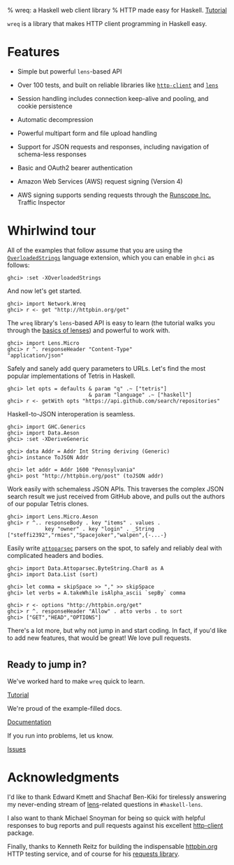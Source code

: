 % wreq: a Haskell web client library
% HTTP made easy for Haskell.
  <a href="tutorial.html" class="btn btn-primary btn-lg" role="button">Tutorial</a>



`wreq` is a library that makes HTTP client programming in Haskell
easy.


# Features

* Simple but powerful `lens`-based API

* Over 100 tests, and built on reliable libraries like [`http-client`](http://hackage.haskell.org/package/http-client/)
  and [`lens`](https://lens.github.io/)

* Session handling includes connection keep-alive and pooling, and
  cookie persistence

* Automatic decompression

* Powerful multipart form and file upload handling

* Support for JSON requests and responses, including navigation of
  schema-less responses

* Basic and OAuth2 bearer authentication

* Amazon Web Services (AWS) request signing (Version 4)

* AWS signing supports sending requests through the
  [Runscope Inc.](https://www.runscope.com) Traffic Inspector

# Whirlwind tour

All of the examples that follow assume that you are using the
[`OverloadedStrings`](https://downloads.haskell.org/~ghc/latest/docs/html/users_guide/type-class-extensions.html#overloaded-strings)
language extension, which you can enable in `ghci` as follows:

~~~~ {.haskell}
ghci> :set -XOverloadedStrings
~~~~

And now let's get started.

~~~~ {.haskell}
ghci> import Network.Wreq
ghci> r <- get "http://httpbin.org/get"
~~~~

The `wreq` library's `lens`-based API is easy to learn (the tutorial
walks you through the
[basics of lenses](tutorial.html#a-quick-lens-backgrounder)) and
powerful to work with.

~~~~ {.haskell}
ghci> import Lens.Micro
ghci> r ^. responseHeader "Content-Type"
"application/json"
~~~~

Safely and sanely add query parameters to URLs. Let's find the most
popular implementations of Tetris in Haskell.

~~~~ {.haskell}
ghci> let opts = defaults & param "q" .~ ["tetris"]
                          & param "language" .~ ["haskell"]
ghci> r <- getWith opts "https://api.github.com/search/repositories"
~~~~

Haskell-to-JSON interoperation is seamless.

~~~~ {.haskell}
ghci> import GHC.Generics
ghci> import Data.Aeson
ghci> :set -XDeriveGeneric

ghci> data Addr = Addr Int String deriving (Generic)
ghci> instance ToJSON Addr

ghci> let addr = Addr 1600 "Pennsylvania"
ghci> post "http://httpbin.org/post" (toJSON addr)
~~~~


Work easily with schemaless JSON APIs.  This traverses the complex
JSON search result we just received from GitHub above, and pulls out
the authors of our popular Tetris clones.

~~~~ {.haskell}
ghci> import Lens.Micro.Aeson
ghci> r ^.. responseBody . key "items" . values .
            key "owner" . key "login" . _String
["steffi2392","rmies","Spacejoker","walpen",{-...-}
~~~~

Easily write
[`attoparsec`](http://hackage.haskell.org/package/attoparsec) parsers
on the spot, to safely and reliably deal with complicated headers and
bodies.

~~~~ {.haskell}
ghci> import Data.Attoparsec.ByteString.Char8 as A
ghci> import Data.List (sort)

ghci> let comma = skipSpace >> "," >> skipSpace
ghci> let verbs = A.takeWhile isAlpha_ascii `sepBy` comma

ghci> r <- options "http://httpbin.org/get"
ghci> r ^. responseHeader "Allow" . atto verbs . to sort
ghci> ["GET","HEAD","OPTIONS"]
~~~~

There's a lot more, but why not jump in and start coding. In fact, if
you'd like to add new features, that would be great! We love pull
requests.


<div class="jumbotron" style="margin-top: 40px;">
<h2 style="margin-top: 20px;">Ready to jump in?</h2>

We've worked hard to make `wreq` quick to learn.

<a href="tutorial.html" class="btn btn-success btn-lg" role="button">Tutorial</a>

We're proud of the example-filled docs.

<a href="http://hackage.haskell.org/package/wreq" class="btn btn-info btn-lg" role="button">Documentation</a>

If you run into problems, let us know.

<a href="https://github.com/bos/wreq" class="btn btn-warning btn-lg" role="button">Issues</a>

</div>


# Acknowledgments

I'd like to thank Edward Kmett and Shachaf Ben-Kiki for tirelessly
answering my never-ending stream of
[lens](https://lens.github.io/)-related questions in `#haskell-lens`.

I also want to thank Michael Snoyman for being so quick with helpful
responses to bug reports and pull requests against his excellent
[http-client](http://hackage.haskell.org/package/http-client) package.

Finally, thanks to Kenneth Reitz for building the indispensable
[httpbin.org](http://httpbin.org/) HTTP testing service, and of course
for his [requests library](http://docs.python-requests.org/en/latest/).
